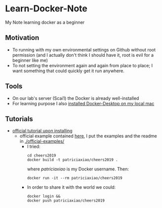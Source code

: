 # Learn-Docker-Note
 My Note learning docker as a beginner

## Motivation
- To running with my own environmental settings on Github without root permission (and I actually don't think I should have it, root is evil for a beginner like me)
- To not setting the environment again and again from place to place; I want something that could quickly get it run anywhere.

## Tools
- On our lab's server (Scai1) the Docker is already well-installed
- For learning purpose I also [installed Docker-Desktop on my local mac](https://docs.docker.com/docker-for-mac/install/)

## Tutorials
- [official tutorial upon installing](https://hub.docker.com/?overlay=onboarding)
    * official example contained [here](https://github.com/docker/doodle), I put the examples and the readme in [./official-examples/](./official-examples/)
        * I tried:
            ```shell
            cd cheers2019
            docker build -t patriciaxiao/cheers2019 .
            ```
            where *patriciaxiao* is my Docker username. 
            Then:
            ```shell
            docker run -it --rm patriciaxiao/cheers2019
            ```
        * In order to share it with the world we could:
            ```shell
            docker login &&
            docker push patriciaxiao/cheers2019
            ```